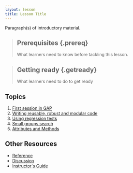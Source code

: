 ```yaml
---
layout: lesson
title: Lesson Title
---
```

Paragraph(s) of introductory material.

> ## Prerequisites {.prereq}
>
> What learners need to know before tackling this lesson.

> ## Getting ready {.getready}
>
> What learners need to do to get ready

## Topics

1.  [First session in GAP](01-command-line.html)
2.  [Writing reusable, robust and modular code](02-func.html)
3.  [Using regression tests](03-testing.html)
4.  [Small groups search](04-small-groups.html)
5.  [Attributes and Methods](05-attributes.html)

## Other Resources

*   [Reference](reference.html)
*   [Discussion](discussion.html)
*   [Instructor's Guide](instructors.html)
